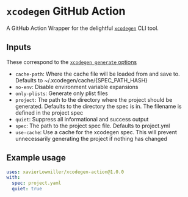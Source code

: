 # `xcodegen` GitHub Action

A GitHub Action Wrapper for the delightful [`xcodegen`][xcodegen] CLI tool.

## Inputs

These correspond to the [`xcodegen generate` options][options]

* `cache-path`:
  Where the cache file will be loaded from and save to. Defaults to ~/.xcodegen/cache/{SPEC_PATH_HASH}
* `no-env`:
  Disable environment variable expansions
* `only-plists`:
  Generate only plist files
* `project`:
The path to the directory where the project should be generated. Defaults to the directory the spec is in. The  filename is defined in the project spec
* `quiet`:
  Suppress all informational and success output
* `spec`:
  The path to the project spec file. Defaults to project.yml
* `use-cache`:
  Use a cache for the xcodegen spec. This will prevent unnecessarily generating the project if nothing has changed


## Example usage

```yaml
uses: xavierLowmiller/xcodegen-action@1.0.0
with:
  spec: project.yaml
  quiet: true
```

[xcodegen]: https://github.com/yonaskolb/XcodeGen
[options]: https://github.com/yonaskolb/XcodeGen#usage
